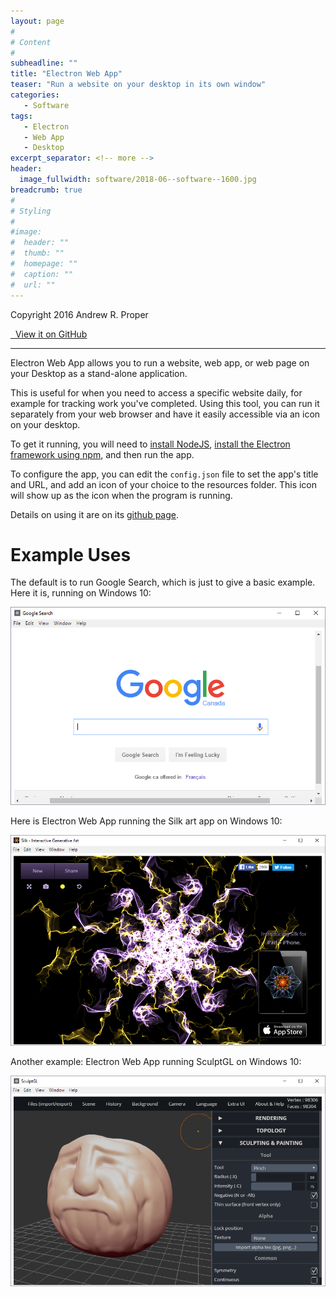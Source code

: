 ```yaml
---
layout: page
#
# Content
#
subheadline: ""
title: "Electron Web App"
teaser: "Run a website on your desktop in its own window"
categories:
   - Software
tags:
   - Electron
   - Web App
   - Desktop
excerpt_separator: <!-- more -->
header:
  image_fullwidth: software/2018-06--software--1600.jpg
breadcrumb: true
#
# Styling
#
#image:
#  header: ""
#  thumb: ""
#  homepage: ""
#  caption: ""
#  url: ""
---
```


Copyright 2016 Andrew R. Proper

<a href="https://github.com/andrewrproper/electron-web-app" class="icon-github" title="View it on GitHub" >&nbsp; View it on GitHub</a>

---

Electron Web App allows you to run a website, web app, or web page on your
Desktop as a stand-alone application.

This is useful for when you need to access a specific website daily, for example
for tracking work you've completed. Using this tool, you can run it separately
from your web browser and have it easily accessible via an icon on your desktop.

<!-- more -->

To get it running, you will need to 
[install NodeJS](https://nodejs.org/en/download/), 
[install the Electron framework using npm](https://github.com/electron/electron#downloads), 
and then run the app.

To configure the app, you can edit the `config.json` file to set the app's title
and URL, and add an icon of your choice to the resources folder. This icon will
show up as the icon when the program is running.

Details on using it are on its 
[github page](https://github.com/andrewrproper/electron-web-app).



# Example Uses

The default is to run Google Search, which is just to give a basic example. Here
it is, running on Windows 10:

![Google Search](/assets/img/posts/software/electron-web-app/electron-web-app-screenshot-googlesearch.png)


Here is Electron Web App running the Silk art app on Windows 10:

![Silk](/assets/img/posts/software/electron-web-app/electron-web-app-screenshot-silk.png)


Another example: Electron Web App running SculptGL on Windows 10:

![Sculpt GL](/assets/img/posts/software/electron-web-app/electron-web-app-screenshot-sculptgl.png)


